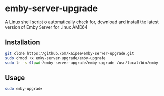 # emby-server-upgrade
A Linux shell script o automatically check for, download and install the latest version of Emby Server for Linux AMD64

## Installation

```sh
git clone https://github.com/kaipee/emby-server-upgrade.git
sudo chmod +x emby-server-upgrade/emby-upgrade
sudo ln -s $(pwd)/emby-server-upgrade/emby-upgrade /usr/local/bin/emby-upgrade
```

## Usage

```sh
sudo emby-upgrade
```
